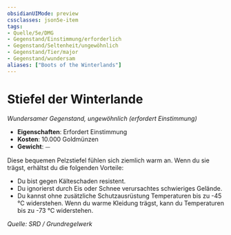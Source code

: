 ```yaml
---
obsidianUIMode: preview
cssclasses: json5e-item
tags:
- Quelle/5e/DMG
- Gegenstand/Einstimmung/erforderlich
- Gegenstand/Seltenheit/ungewöhnlich
- Gegenstand/Tier/major
- Gegenstand/wundersam
aliases: ["Boots of the Winterlands"]
---
```

# Stiefel der Winterlande
*Wundersamer Gegenstand, ungewöhnlich (erfordert Einstimmung)*  

- **Eigenschaften**: Erfordert Einstimmung
- **Kosten**: 10.000 Goldmünzen
- **Gewicht**: ⏤

Diese bequemen Pelzstiefel fühlen sich ziemlich warm an. Wenn du sie trägst, erhältst du die folgenden Vorteile:

- Du bist gegen Kälteschaden resistent.
- Du ignorierst durch Eis oder Schnee verursachtes schwieriges Gelände.
- Du kannst ohne zusätzliche Schutzausrüstung Temperaturen bis zu -45 °C widerstehen. Wenn du warme Kleidung trägst, kann du Temperaturen bis zu -73 °C widerstehen.

*Quelle: SRD / Grundregelwerk*